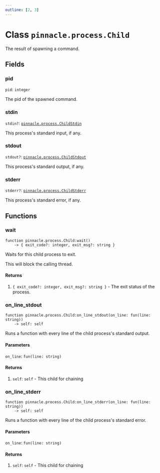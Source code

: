 ```yaml
---
outline: [2, 3]
---
```


# Class `pinnacle.process.Child`


The result of spawning a command.

## Fields

### pid

`pid`: <code>integer</code>

The pid of the spawned command.

### stdin <Badge type="danger" text="nullable" />

`stdin?`: <code><a href="/lua-reference/0.1.0-alpha.2/classes/pinnacle.process.ChildStdin">pinnacle.process.ChildStdin</a></code>

This process's standard input, if any.

### stdout <Badge type="danger" text="nullable" />

`stdout?`: <code><a href="/lua-reference/0.1.0-alpha.2/classes/pinnacle.process.ChildStdout">pinnacle.process.ChildStdout</a></code>

This process's standard output, if any.

### stderr <Badge type="danger" text="nullable" />

`stderr?`: <code><a href="/lua-reference/0.1.0-alpha.2/classes/pinnacle.process.ChildStderr">pinnacle.process.ChildStderr</a></code>

This process's standard error, if any.


## Functions

### <Badge type="method" text="method" /> wait

<div class="language-lua"><pre><code>function pinnacle.process.Child:wait()
    -> { exit_code?: integer, exit_msg?: string }</code></pre></div>

Waits for this child process to exit.

This will block the calling thread.




#### Returns

1. <code>{ exit_code?: integer, exit_msg?: string }</code> - The exit status of the process.




### <Badge type="method" text="method" /> on_line_stdout

<div class="language-lua"><pre><code>function pinnacle.process.Child:on_line_stdout(on_line: fun(line: string))
    -> self: self</code></pre></div>

Runs a function with every line of the child process's standard output.



#### Parameters

`on_line`: <code>fun(line: string)</code>



#### Returns

1. `self`: <code>self</code> - This child for chaining




### <Badge type="method" text="method" /> on_line_stderr

<div class="language-lua"><pre><code>function pinnacle.process.Child:on_line_stderr(on_line: fun(line: string))
    -> self: self</code></pre></div>

Runs a function with every line of the child process's standard error.



#### Parameters

`on_line`: <code>fun(line: string)</code>



#### Returns

1. `self`: <code>self</code> - This child for chaining



